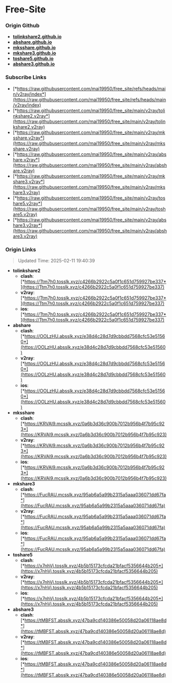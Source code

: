 # Free-Site

### Origin Github

- [**tolinkshare2.github.io**](https://github.com/tolinkshare2/tolinkshare2.github.io)
- [**abshare.github.io**](https://github.com/abshare/abshare.github.io)
- [**mksshare.github.io**](https://github.com/mksshare/mksshare.github.io)
- [**mkshare3.github.io**](https://github.com/mkshare3/mkshare3.github.io)
- [**toshare5.github.io**](https://github.com/toshare5/toshare5.github.io)
- [**abshare3.github.io**](https://github.com/abshare3/abshare3.github.io)

### Subscribe Links

- [*https://raw.githubusercontent.com/mai19950/free_site/refs/heads/main/v2ray/index*](https://raw.githubusercontent.com/mai19950/free_site/refs/heads/main/v2ray/index)
- [*https://raw.githubusercontent.com/mai19950/free_site/main/v2ray/tolinkshare2.v2ray*](https://raw.githubusercontent.com/mai19950/free_site/main/v2ray/tolinkshare2.v2ray)
- [*https://raw.githubusercontent.com/mai19950/free_site/main/v2ray/mksshare.v2ray*](https://raw.githubusercontent.com/mai19950/free_site/main/v2ray/mksshare.v2ray)
- [*https://raw.githubusercontent.com/mai19950/free_site/main/v2ray/abshare.v2ray*](https://raw.githubusercontent.com/mai19950/free_site/main/v2ray/abshare.v2ray)
- [*https://raw.githubusercontent.com/mai19950/free_site/main/v2ray/mkshare3.v2ray*](https://raw.githubusercontent.com/mai19950/free_site/main/v2ray/mkshare3.v2ray)
- [*https://raw.githubusercontent.com/mai19950/free_site/main/v2ray/toshare5.v2ray*](https://raw.githubusercontent.com/mai19950/free_site/main/v2ray/toshare5.v2ray)
- [*https://raw.githubusercontent.com/mai19950/free_site/main/v2ray/abshare3.v2ray*](https://raw.githubusercontent.com/mai19950/free_site/main/v2ray/abshare3.v2ray)

### Origin Links

> Updated Time: 2025-02-11 19:40:39

- **tolinkshare2**
  - **clash**: [*https://Ttm7h0.tosslk.xyz/c4266b2922c5a0f1c651d759927be337*](https://Ttm7h0.tosslk.xyz/c4266b2922c5a0f1c651d759927be337)
  - **v2ray**: [*https://Ttm7h0.tosslk.xyz/c4266b2922c5a0f1c651d759927be337*](https://Ttm7h0.tosslk.xyz/c4266b2922c5a0f1c651d759927be337)
  - **ios**: [*https://Ttm7h0.tosslk.xyz/c4266b2922c5a0f1c651d759927be337*](https://Ttm7h0.tosslk.xyz/c4266b2922c5a0f1c651d759927be337)
- **abshare**
  - **clash**: [*https://OOLzHU.absslk.xyz/e38d4c28d7d9cbbdd7568cfc53e51560*](https://OOLzHU.absslk.xyz/e38d4c28d7d9cbbdd7568cfc53e51560)
  - **v2ray**: [*https://OOLzHU.absslk.xyz/e38d4c28d7d9cbbdd7568cfc53e51560*](https://OOLzHU.absslk.xyz/e38d4c28d7d9cbbdd7568cfc53e51560)
  - **ios**: [*https://OOLzHU.absslk.xyz/e38d4c28d7d9cbbdd7568cfc53e51560*](https://OOLzHU.absslk.xyz/e38d4c28d7d9cbbdd7568cfc53e51560)
- **mksshare**
  - **clash**: [*https://KRVAl9.mcsslk.xyz/0a6b3d36c900b7012b956b4f7b95c923*](https://KRVAl9.mcsslk.xyz/0a6b3d36c900b7012b956b4f7b95c923)
  - **v2ray**: [*https://KRVAl9.mcsslk.xyz/0a6b3d36c900b7012b956b4f7b95c923*](https://KRVAl9.mcsslk.xyz/0a6b3d36c900b7012b956b4f7b95c923)
  - **ios**: [*https://KRVAl9.mcsslk.xyz/0a6b3d36c900b7012b956b4f7b95c923*](https://KRVAl9.mcsslk.xyz/0a6b3d36c900b7012b956b4f7b95c923)
- **mkshare3**
  - **clash**: [*https://FucRAU.mcsslk.xyz/95ab6a5a99b2315a5aaa036071dd67fa*](https://FucRAU.mcsslk.xyz/95ab6a5a99b2315a5aaa036071dd67fa)
  - **v2ray**: [*https://FucRAU.mcsslk.xyz/95ab6a5a99b2315a5aaa036071dd67fa*](https://FucRAU.mcsslk.xyz/95ab6a5a99b2315a5aaa036071dd67fa)
  - **ios**: [*https://FucRAU.mcsslk.xyz/95ab6a5a99b2315a5aaa036071dd67fa*](https://FucRAU.mcsslk.xyz/95ab6a5a99b2315a5aaa036071dd67fa)
- **toshare5**
  - **clash**: [*https://x7nhVj.tosslk.xyz/4b5b15173cfcda21bfacf5356644b205*](https://x7nhVj.tosslk.xyz/4b5b15173cfcda21bfacf5356644b205)
  - **v2ray**: [*https://x7nhVj.tosslk.xyz/4b5b15173cfcda21bfacf5356644b205*](https://x7nhVj.tosslk.xyz/4b5b15173cfcda21bfacf5356644b205)
  - **ios**: [*https://x7nhVj.tosslk.xyz/4b5b15173cfcda21bfacf5356644b205*](https://x7nhVj.tosslk.xyz/4b5b15173cfcda21bfacf5356644b205)
- **abshare3**
  - **clash**: [*https://tMBFST.absslk.xyz/47ba9cd140386e50058d20a06118ae8d*](https://tMBFST.absslk.xyz/47ba9cd140386e50058d20a06118ae8d)
  - **v2ray**: [*https://tMBFST.absslk.xyz/47ba9cd140386e50058d20a06118ae8d*](https://tMBFST.absslk.xyz/47ba9cd140386e50058d20a06118ae8d)
  - **ios**: [*https://tMBFST.absslk.xyz/47ba9cd140386e50058d20a06118ae8d*](https://tMBFST.absslk.xyz/47ba9cd140386e50058d20a06118ae8d)
